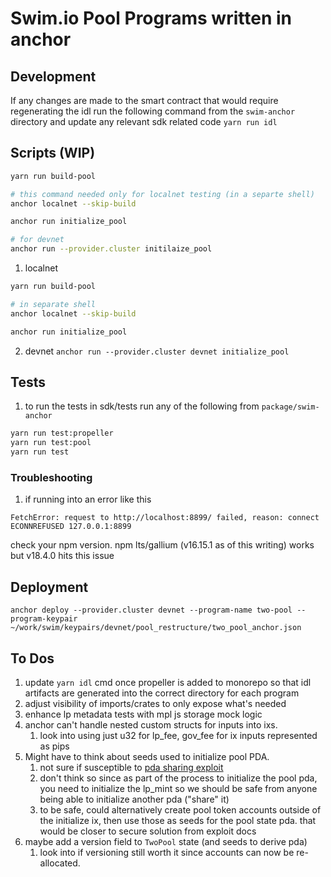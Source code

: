 # Swim.io Pool Programs written in anchor

## Development

If any changes are made to the smart contract that would require regenerating the idl
run the following command from the `swim-anchor` directory and update any relevant sdk related code
`yarn run idl`

## Scripts (WIP)
```sh
yarn run build-pool

# this command needed only for localnet testing (in a separte shell)
anchor localnet --skip-build

anchor run initialize_pool

# for devnet
anchor run --provider.cluster initilaize_pool

```
1. localnet
```sh
yarn run build-pool

# in separate shell
anchor localnet --skip-build

anchor run initialize_pool
```
2. devnet
`anchor run --provider.cluster devnet initialize_pool`


## Tests
1. to run the tests in sdk/tests run any of the following from `package/swim-anchor`
```sh
yarn run test:propeller
yarn run test:pool
yarn run test
```

### Troubleshooting
1. if running into an error like this
```
FetchError: request to http://localhost:8899/ failed, reason: connect ECONNREFUSED 127.0.0.1:8899
```
check your npm version. npm lts/gallium (v16.15.1 as of this writing) works but v18.4.0 hits this issue

## Deployment
`anchor deploy --provider.cluster devnet --program-name two-pool --program-keypair ~/work/swim/keypairs/devnet/pool_restructure/two_pool_anchor.json`

## To Dos
1. update `yarn idl` cmd once propeller is added to monorepo so that idl artifacts are generated
   into the correct directory for each program
2. adjust visibility of imports/crates to only expose what's needed
3. enhance lp metadata tests with mpl js storage mock logic
4. anchor can't handle nested custom structs for inputs into ixs.
    1. look into using just u32 for lp_fee, gov_fee for ix inputs represented as pips
5. Might have to think about seeds used to initialize pool PDA.
    1. not sure if susceptible to [pda sharing exploit](https://github.com/coral-xyz/anchor/pull/2041/files#diff-f48ff5c23fd7492bb7255324f1160735f7b0771fde6e1782a198c81d44363c34)
    2. don't think so since as part of the process to initialize the pool pda, you need to initialize the lp_mint so
        we should be safe from anyone being able to initialize another pda ("share" it)
    3. to be safe, could alternatively create pool token accounts outside of the initialize ix,
        then use those as seeds for the pool state pda. that would be closer to secure solution from exploit docs
6. maybe add a version field to `TwoPool` state (and seeds to derive pda)
    1. look into if versioning still worth it since accounts can now be re-allocated.


